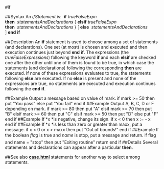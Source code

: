 
#if

##Syntax
An *ifStatement* is:
 **if** *trueFalseExpn* **then**  *statementsAndDeclarations* { **elsif** *trueFalseExpn* **then**  *statementsAndDeclarations* } [ **else**  *statementsAndDeclarations* ] **end** **if**

##Description
An **if** statement is used to choose among a set of statements (and declarations). One set (at most) is chosen and executed and then execution continues just beyond **end** **if**.
The expressions (the *trueFalseExpressions*) following the keyword **if** and each **elsif** are checked one after the other until one of them is found to be true, in which case the statements (and declarations) following the corresponding **then** are executed. If none of these expressions evaluates to true, the statements following **else** are executed. If no **else** is present and none of the expressions are true, no statements are executed and execution continues following the **end** **if**.

##Example
Output a message based on value of mark.
        if mark >= 50 then
            put "You pass"
        else
            put "You fail"
        end if
##Example
Output A, B, C, D or F depending on mark.
        if mark >= 80 then
            put "A"
        elsif mark >= 70 then
            put "B"
        elsif mark >= 60 then
            put "C"
        elsif mark >= 50 then
            put "D"
        else
            put "F"
        end if
##Example
If *x *is negative, change its sign.
        if x < 0 then
            x := - x
        end if
##Example
If *x *is less than zero or greater than maxx, put a message.
        if x < 0  or x > maxx then
            put "Out of bounds!"
        end if
##Example
If the boolean *flag* is true and *name* is stop, put a message and return.
        if flag  and name = "stop" then
            put "Exiting routine"
            return
        end if
##Details
Several statements and declarations can appear after a particular **then**.

##See also
**[case.html](case)** statements for another way to select among statements.
